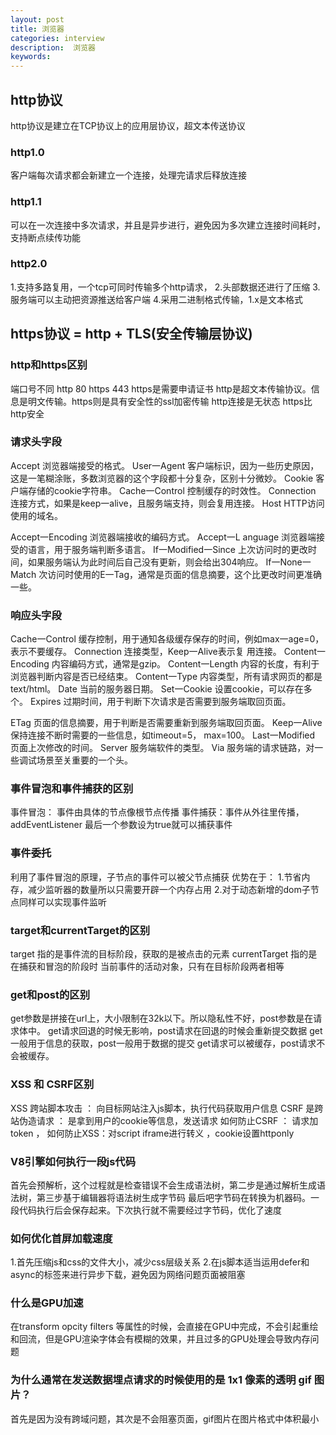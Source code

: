 ```yaml
---
layout: post
title: 浏览器
categories: interview
description:  浏览器
keywords: 
---
```


## http协议
http协议是建立在TCP协议上的应用层协议，超文本传送协议

### http1.0
客户端每次请求都会新建立一个连接，处理完请求后释放连接
### http1.1
可以在一次连接中多次请求，并且是异步进行，避免因为多次建立连接时间耗时，支持断点续传功能
### http2.0
1.支持多路复用，一个tcp可同时传输多个http请求，
2.头部数据还进行了压缩
3.服务端可以主动把资源推送给客户端
4.采用二进制格式传输，1.x是文本格式

## https协议     =  http + TLS(安全传输层协议)

### http和https区别
端口号不同 http 80 https 443
https是需要申请证书
http是超文本传输协议。信息是明文传输。https则是具有安全性的ssl加密传输
http连接是无状态 https比http安全

### 请求头字段
Accept  浏览器端接受的格式。
User一Agent 客户端标识，因为一些历史原因，这是一笔糊涂账，多数浏览器的这个字段都十分复杂，区别十分微妙。
Cookie 客户端存储的cookie字符串。
Cache一Control 控制缓存的时效性。
Connection 连接方式，如果是keep一alive，且服务端支持，则会复用连接。
Host HTTP访问使用的域名。

Accept一Encoding  浏览器端接收的编码方式。
Accept一L anguage 浏览器端接受的语言，用于服务端判断多语言。
If一Modified一Since 上次访问时的更改时间，如果服务端认为此时间后自己没有更新，则会给出304响应。
If一None一Match 次访问时使用的E一Tag，通常是页面的信息摘要，这个比更改时间更准确一些。
### 响应头字段
Cache一Control 缓存控制，用于通知各级缓存保存的时间，例如max一age=0， 表示不要缓存。
Connection 连接类型，Keep一Alive表示复 用连接。
Content一Encoding 内容编码方式，通常是gzip。
Content一Length 内容的长度，有利于浏览器判断内容是否已经结束。
Content一Type 内容类型，所有请求网页的都是text/html。
Date 当前的服务器日期。
Set一Cookie 设置cookie，可以存在多个。
Expires 过期时间，用于判断下次请求是否需要到服务端取回页面。

ETag 页面的信息摘要，用于判断是否需要重新到服务端取回页面。
Keep一Alive 保持连接不断时需要的一些信息，如timeout=5， max=100。
Last一Modified 页面上次修改的时间。
Server 服务端软件的类型。
Via 服务端的请求链路，对一些调试场景至关重要的一个头。

### 事件冒泡和事件捕获的区别
事件冒泡： 事件由具体的节点像根节点传播
事件捕获：事件从外往里传播，addEventListener 最后一个参数设为true就可以捕获事件

### 事件委托
利用了事件冒泡的原理，子节点的事件可以被父节点捕获
优势在于： 1.节省内存，减少监听器的数量所以只需要开辟一个内存占用  2.对于动态新增的dom子节点同样可以实现事件监听

### target和currentTarget的区别
target 指的是事件流的目标阶段，获取的是被点击的元素
currentTarget 指的是在捕获和冒泡的阶段时 当前事件的活动对象，只有在目标阶段两者相等

### get和post的区别
get参数是拼接在url上，大小限制在32k以下。所以隐私性不好，post参数是在请求体中。
get请求回退的时候无影响，post请求在回退的时候会重新提交数据
get一般用于信息的获取，post一般用于数据的提交
get请求可以被缓存，post请求不会被缓存。

### XSS 和 CSRF区别
XSS 跨站脚本攻击 ： 向目标网站注入js脚本，执行代码获取用户信息
CSRF 是跨站伪造请求 ： 是拿到用户的cookie等信息，发送请求
如何防止CSRF ： 请求加token ，
如何防止XSS：对script iframe进行转义 ，cookie设置httponly 

### V8引擎如何执行一段js代码
首先会预解析，这个过程就是检查错误不会生成语法树，第二步是通过解析生成语法树，第三步基于编辑器将语法树生成字节码
最后吧字节码在转换为机器码。一段代码执行后会保存起来。下次执行就不需要经过字节码，优化了速度

### 如何优化首屏加载速度
1.首先压缩js和css的文件大小，减少css层级关系
2.在js脚本适当运用defer和async的标签来进行异步下载，避免因为网络问题页面被阻塞

### 什么是GPU加速
在transform opcity filters 等属性的时候，会直接在GPU中完成，不会引起重绘和回流，但是GPU渲染字体会有模糊的效果，并且过多的GPU处理会导致内存问题

### 为什么通常在发送数据埋点请求的时候使用的是 1x1 像素的透明 gif 图片？
首先是因为没有跨域问题，其次是不会阻塞页面，gif图片在图片格式中体积最小
